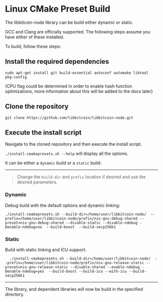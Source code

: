 # Linux CMake Preset Build

The libbitcoin-node library can be build either dynamic or static.

GCC and Clang are officially supported.
The following steps assume you have either of these installed.

To build, follow these steps:
## Install the required dependencies
```
sudo apt-get install git build-essential autoconf automake libtool pkg-config
```
{CPU flag could be determined in order to enable hash function optimizations, more information about this will be added to the docs later}

## Clone the repository

```
git clone https://github.com/libbitcoin/libbitcoin-node.git
```

## Execute the install script

Navigate to the cloned repository and then execute the install script.

`./install-cmakepresets.sh --help` will display all the options.

It can be either a `dynamic` build or a `static` build:

---

> Change the `build-dir` and `prefix` location if desired and use the desired parameters.

### Dynamic

Debug build with the default options and dynamic linking:
```
./install-cmakepresets.sh --build-dir=/home/user/libbitcoin-node/  --prefix=/home/user/libbitcoin-node/prefix/nix-gnu-debug-shared --preset=nix-gnu-debug-shared --disable-static --disable-ndebug -Denable-ndebug=no  --build-boost  --build-secp256k1
```

### Static

Build with static linking and ICU support:
```
  ./install-cmakepresets.sh --build-dir=/home/user/libbitcoin-node/  --prefix=/home/user/libbitcoin-node/prefix/nix-gnu-release-static --preset=nix-gnu-release-static --disable-shared --enable-ndebug -Denable-ndebug=yes  --build-boost --build-icu --with-icu --build-secp256k1
```

---

The library, and dependent libraries will now be build in the specified directory.
